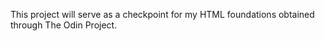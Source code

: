 This project will serve as a checkpoint for my HTML foundations obtained 
through The Odin Project.
